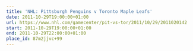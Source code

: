 ```yaml
---
title: 'NHL: Pittsburgh Penguins v Toronto Maple Leafs'
date: 2011-10-29T19:00:00+01:00
url: https://www.nhl.com/gamecenter/pit-vs-tor/2011/10/29/2011020142
start: 2011-10-29T19:00:00+01:00
end: 2011-10-29T22:00:00+01:00
place_id: 87m2jjvc+99
---
```


